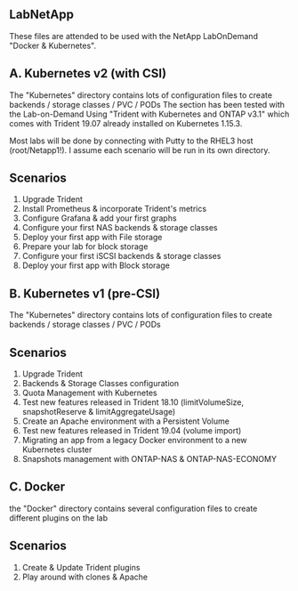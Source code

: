 ## LabNetApp

These files are attended to be used with the NetApp LabOnDemand "Docker & Kubernetes".


## A. Kubernetes v2 (with CSI)

The "Kubernetes" directory contains lots of configuration files to create backends / storage classes / PVC / PODs
The section has been tested with the Lab-on-Demand Using "Trident with Kubernetes and ONTAP v3.1" which comes with Trident 19.07 already installed on Kubernetes 1.15.3.

Most labs will be done by connecting with Putty to the RHEL3 host (root/Netapp1!).
I assume each scenario will be run in its own directory.

Scenarios
---------
1. Upgrade Trident
2. Install Prometheus & incorporate Trident's metrics
3. Configure Grafana & add your first graphs
4. Configure your first NAS backends & storage classes
5. Deploy your first app with File storage
6. Prepare your lab for block storage
7. Configure your first iSCSI backends & storage classes
8. Deploy your first app with Block storage

## B. Kubernetes v1 (pre-CSI)

The "Kubernetes" directory contains lots of configuration files to create backends / storage classes / PVC / PODs

Scenarios
---------
1. Upgrade Trident
2. Backends & Storage Classes configuration
3. Quota Management with Kubernetes
4. Test new features released in Trident 18.10 (limitVolumeSize, snapshotReserve & limitAggregateUsage)
5. Create an Apache environment with a Persistent Volume
6. Test new features released in Trident 19.04 (volume import)
7. Migrating an app from a legacy Docker environment to a new Kubernetes cluster
8. Snapshots management with ONTAP-NAS & ONTAP-NAS-ECONOMY


## C. Docker

the "Docker" directory contains several configuration files to create different plugins on the lab

Scenarios
---------
1. Create & Update Trident plugins
2. Play around with clones & Apache